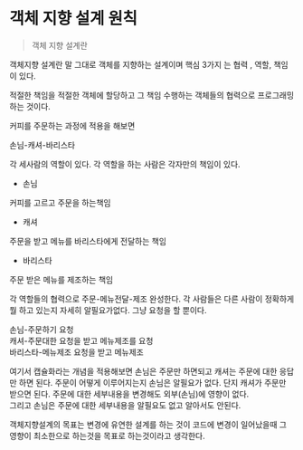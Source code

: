 # 객체 지향 설계 원칙

> 객체 지향 설계란

객체지향 설계란 말 그대로 객체를 지향하는 설계이며 핵심 3가지 는 협력 , 역할, 책임이 있다.

적절한 책임을 적절한 객체에 할당하고 그 책임 수행하는 객체들의 협력으로 프로그래밍 하는 것이다.

커피를 주문하는 과정에 적용을 해보면

손님-캐셔-바리스타

각 세사람의 역할이 있다. 각 역할을 하는 사람은 각자만의 책임이 있다.

* 손님

커피를 고르고 주문을 하는책임

* 캐셔

주문을 받고 메뉴를 바리스타에게 전달하는 책임

* 바리스타

주문 받은 메뉴를 제조하는 책임



각 역할들의 협력으로 주문-메뉴전달-제조 완성한다. 각 사람들은 다른 사람이 정확하게 뭘 하고 있는지 자세히 알필요가없다. 그냥 요청을 할 뿐이다. 

손님-주문하기 요청  
캐셔-주문대한 요청을 받고 메뉴제조를 요청  
바리스타-메뉴제조 요청을 받고 메뉴제조   

여기서 캡슐화라는 개념을 적용해보면 손님은 주문만 하면되고 캐셔는 주문에 대한 응답만 하면 된다. 주문이 어떻게 이루어지는지 손님은 알필요가 없다. 단지 캐셔가 주문만 받으면 된다. 주문에 대한 세부내용을 변경해도 외부\(손님\)에 영향이 없다.  
그리고 손님은 주문에 대한 세부내용을 알필요도 없고 알아서도 안된다.



객체지향설계의 목표는 변경에 유연한 설계를 하는 것이  코드에 변경이 일어났을때 그 영향이 최소한으로 하는것을 목표로 하는것이라고 생각한다.







